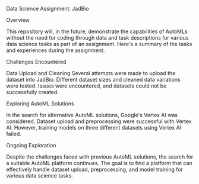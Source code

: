 Data Science Assignment: JadBio

Overview

This repository will, in the future, demonstrate the capabilities of AutoMLs without the need for coding through data and task descriptions for various data science tasks as part of an assignment. Here's a summary of the tasks and experiences during the assignment.

Challenges Encountered

Data Upload and Cleaning
Several attempts were made to upload the dataset into JadBio.
Different dataset sizes and cleaned data variations were tested.
Issues were encountered, and datasets could not be successfully created.

Exploring AutoML Solutions

In the search for alternative AutoML solutions, Google's Vertex AI was considered.
Dataset upload and preprocessing were successful with Vertex AI.
However, training models on three different datasets using Vertex AI failed.

Ongoing Exploration

Despite the challenges faced with previous AutoML solutions, the search for a suitable AutoML platform continues.
The goal is to find a platform that can effectively handle dataset upload, preprocessing, and model training for various data science tasks.
